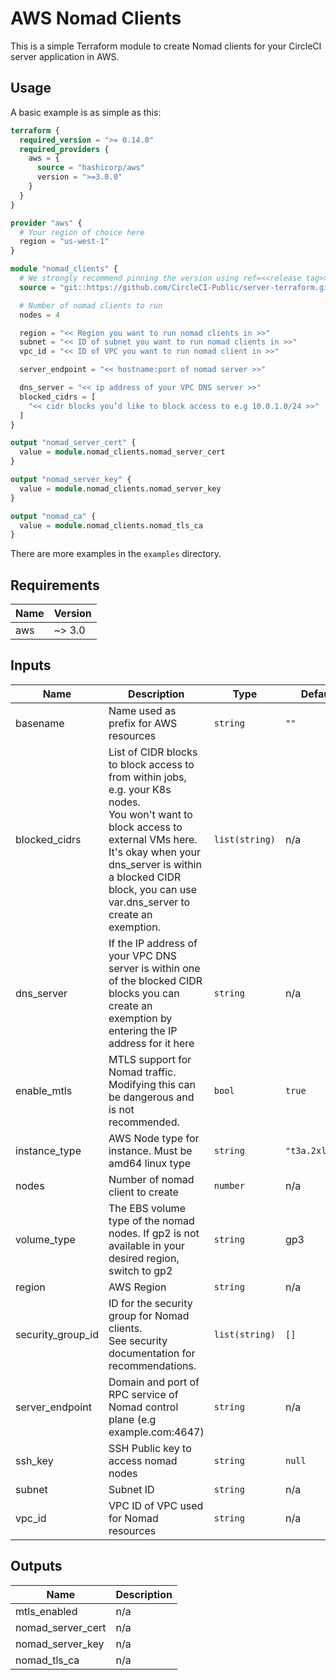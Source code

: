 # AWS Nomad Clients

This is a simple Terraform module to create Nomad clients for your CircleCI
server application in AWS.

## Usage

A basic example is as simple as this:

```Terraform
terraform {
  required_version = ">= 0.14.0"
  required_providers {
    aws = {
      source = "hashicorp/aws"
      version = ">=3.0.0"
    }
  }
}

provider "aws" {
  # Your region of choice here
  region = "us-west-1"
}

module "nomad_clients" {
  # We strongly recommend pinning the version using ref=<<release tag>> as is done here
  source = "git::https://github.com/CircleCI-Public/server-terraform.git?//nomad-aws?ref=3.0.0-RC7"

  # Number of nomad clients to run
  nodes = 4

  region = "<< Region you want to run nomad clients in >>"
  subnet = "<< ID of subnet you want to run nomad clients in >>"
  vpc_id = "<< ID of VPC you want to run nomad client in >>"

  server_endpoint = "<< hostname:port of nomad server >>"

  dns_server = "<< ip address of your VPC DNS server >>"
  blocked_cidrs = [
    "<< cidr blocks you’d like to block access to e.g 10.0.1.0/24 >>"
  ]
}

output "nomad_server_cert" {
  value = module.nomad_clients.nomad_server_cert
}

output "nomad_server_key" {
  value = module.nomad_clients.nomad_server_key
}

output "nomad_ca" {
  value = module.nomad_clients.nomad_tls_ca
}
```

There are more examples in the `examples` directory.

## Requirements

| Name | Version |
|------|---------|
| aws | ~> 3.0 |

## Inputs

| Name | Description | Type | Default | Required |
|------|-------------|------|---------|:--------:|
| basename | Name used as prefix for AWS resources | `string` | `""` | no |
| blocked\_cidrs | List of CIDR blocks to block access to from within jobs, e.g. your K8s nodes.<br>You won't want to block access to external VMs here.<br>It's okay when your dns\_server is within a blocked CIDR block, you can use var.dns\_server to create an exemption. | `list(string)` | n/a | yes |
| dns\_server | If the IP address of your VPC DNS server is within one of the blocked CIDR blocks you can create an exemption by entering the IP address for it here | `string` | n/a | yes |
| enable\_mtls | MTLS support for Nomad traffic. Modifying this can be dangerous and is not recommended. | `bool` | `true` | no |
| instance\_type | AWS Node type for instance. Must be amd64 linux type | `string` | `"t3a.2xlarge"` | no |
| nodes | Number of nomad client to create | `number` | n/a | yes |
| volume\_type | The EBS volume type of the nomad nodes. If gp2 is not available in your desired region, switch to gp2 | `string` | gp3 | no |
| region | AWS Region | `string` | n/a | yes |
| security\_group\_id | ID for the security group for Nomad clients.<br>See security documentation for recommendations. | `list(string)` | `[]` | no |
| server\_endpoint | Domain and port of RPC service of Nomad control plane (e.g example.com:4647) | `string` | n/a | yes |
| ssh\_key | SSH Public key to access nomad nodes | `string` | `null` | no |
| subnet | Subnet ID | `string` | n/a | yes |
| vpc\_id | VPC ID of VPC used for Nomad resources | `string` | n/a | yes |

## Outputs

| Name | Description |
|------|-------------|
| mtls\_enabled | n/a |
| nomad\_server\_cert | n/a |
| nomad\_server\_key | n/a |
| nomad\_tls\_ca | n/a |
